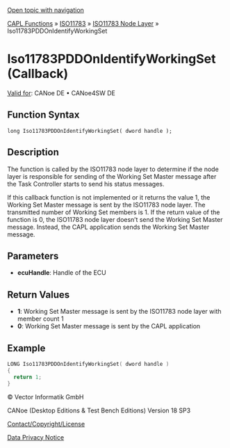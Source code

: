 [Open topic with navigation](../../../../../../CANoeDEFamily.htm#Topics/CAPLFunctions/ISO11783/ISONodeLayer/Functions/CAPLfunctionIso11783PDDOnIdentifyWorkingSet.md)

[CAPL Functions](../../../CAPLfunctions.md) » [ISO11783](../../CAPLfunctionsISO11783Overview.md) » [ISO11783 Node Layer](../CAPLfunctionsISONLOverview.md) » Iso11783PDDOnIdentifyWorkingSet

# Iso11783PDDOnIdentifyWorkingSet (Callback)

[Valid for](../../../../Shared/FeatureAvailability.md):  CANoe DE • CANoe4SW DE

## Function Syntax

```
long Iso11783PDDOnIdentifyWorkingSet( dword handle );
```

## Description

The function is called by the ISO11783 node layer to determine if the node layer is responsible for sending of the Working Set Master message after the Task Controller starts to send his status messages.

If this callback function is not implemented or it returns the value 1, the Working Set Master message is sent by the ISO11783 node layer. The transmitted number of Working Set members is 1. If the return value of the function is 0, the ISO11783 node layer doesn’t send the Working Set Master message. Instead, the CAPL application sends the Working Set Master message.

## Parameters

- **ecuHandle**: Handle of the ECU

## Return Values

- **1**: Working Set Master message is sent by the ISO11783 node layer with member count 1
- **0**: Working Set Master message is sent by the CAPL application

## Example

```c
LONG Iso11783PDDOnIdentifyWorkingSet( dword handle )
{
  return 1;
}
```

© Vector Informatik GmbH

CANoe (Desktop Editions & Test Bench Editions) Version 18 SP3

[Contact/Copyright/License](../../../../Shared/ContactCopyrightLicense.md)

[Data Privacy Notice](https://www.vector.com/int/en/company/get-info/privacy-policy/)